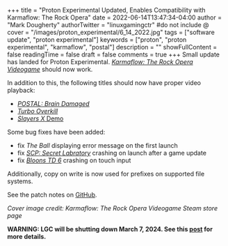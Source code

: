 +++
title = "Proton Experimental Updated, Enables Compatibility with Karmaflow: The Rock Opera"
date = 2022-06-14T13:47:34-04:00
author = "Mark Dougherty"
authorTwitter = "linuxgamingctr" #do not include @
cover = "/images/proton_experimental/6_14_2022.jpg"
tags = ["software update", "proton experimental"]
keywords = ["proton", "proton experimental", "karmaflow", "postal"]
description = ""
showFullContent = false
readingTime = false
draft = false
comments = true
+++
Small update has landed for Proton Experimental. [*Karmaflow: The Rock Opera Videogame*](https://store.steampowered.com/app/317940/Karmaflow_The_Rock_Opera_Videogame__Act_I__Act_II/) should now work.

In addition to this, the following titles should now have proper video playback:
- [*POSTAL: Brain Damaged*](https://store.steampowered.com/app/1359980/POSTAL_Brain_Damaged/)
- [*Turbo Overkill*](https://store.steampowered.com/app/1328350/Turbo_Overkill/)
- [*Slayers X* Demo](https://store.steampowered.com/app/1931020/Slayers_X_Terminal_Aftermath_Vengance_of_the_Slayer/)

Some bug fixes have been added:
- fix *The Ball* displaying error message on the first launch
- fix [*SCP: Secret Labratory*](https://store.steampowered.com/app/700330/SCP_Secret_Laboratory/) crashing on launch after a game update
- fix [*Bloons TD 6*](https://store.steampowered.com/app/960090/Bloons_TD_6/) crashing on touch input

Additionally, copy on write is now used for prefixes on supported file systems.

See the patch notes on [GitHub](https://github.com/ValveSoftware/Proton/wiki/Changelog/_compare/ebc35a5bb8545a4aba56de390ab2b0bfb8e46ae8...8034938c206712ee9f8f7f770a62591b7b72f0d4).

*Cover image credit: Karmaflow: The Rock Opera Videogame Steam store page*

**WARNING: LGC will be shutting down March 7, 2024. See this [post](https://linuxgamingcentral.com/posts/the-end-of-lgc/) for more details.**
